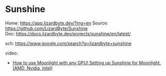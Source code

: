 # Sunshine
Home: https://app.lizardbyte.dev/?lng=en
Source: https://github.com/LizardByte/Sunshine  
Doc: https://docs.lizardbyte.dev/projects/sunshine/en/latest/

sch: https://www.google.com/search?q=lizardbyte+sunshine

video:
- [How to use Moonlight with any GPU! Setting up Sunshine for Moonlight. (AMD, Nvidia, Intel)](https://youtu.be/Wb8j8Ojd4YQ)
